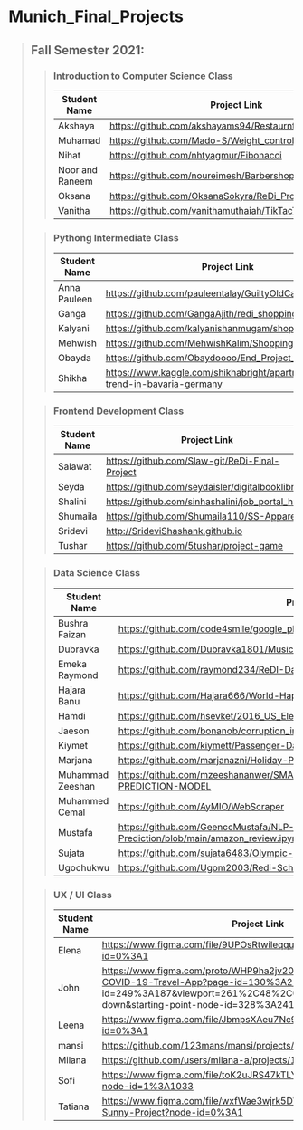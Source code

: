 # Munich_Final_Projects

> ## Fall Semester 2021:
>> ### Introduction to Computer Science Class
>>
>> Student Name | Project Link
>> ---------|---------
>> Akshaya |https://github.com/akshayams94/Restaurnt
>>Muhamad |https://github.com/Mado-S/Weight_control
>>Nihat | https://github.com/nhtyagmur/Fibonacci
>>Noor and Raneem | https://github.com/noureimesh/Barbershop.git
>>Oksana | https://github.com/OksanaSokyra/ReDi_Project/tree/master
>>Vanitha | https://github.com/vanithamuthaiah/TikTacToeGame.git
>
>> ### Pythong Intermediate Class
>>
>> Student Name | Project Link
>> ---------|---------
>> Anna Pauleen | https://github.com/pauleentalay/GuiltyOldCars
>> Ganga  | https://github.com/GangaAjith/redi_shopping_website
>> Kalyani | https://github.com/kalyanishanmugam/shopping_website
>> Mehwish | https://github.com/MehwishKalim/ShoppingWebsite
>> Obayda | https://github.com/Obaydoooo/End_Project_Python
>> Shikha | https://www.kaggle.com/shikhabright/apartment-rental-trend-in-bavaria-germany
>
>> ### Frontend Development Class
>>
>> Student Name | Project Link
>> ---------|---------
>> Salawat |https://github.com/Slaw-git/ReDi-Final-Project
>>Seyda | https://github.com/seydaisler/digitalbooklibrary
>>Shalini | https://github.com/sinhashalini/job_portal_hw
>>Shumaila | https://github.com/Shumaila110/SS-Apparel
>>Sridevi | http://SrideviShashank.github.io
>>Tushar | https://github.com/5tushar/project-game
>
>> ### Data Science Class
>>
>> Student Name | Project Link
>> ---------|---------
>> Bushra Faizan | https://github.com/code4smile/google_play_store/blob/main/Googleplaystoredataset.ipynb
>>Dubravka | https://github.com/Dubravka1801/Music_Dashboard
>>Emeka Raymond | https://github.com/raymond234/ReDI-Data-Science-Project
>>Hajara Banu | https://github.com/Hajara666/World-Happiness-Report.git
>>Hamdi | https://github.com/hsevket/2016_US_Election_DS
>>Jaeson | https://github.com/bonanob/corruption_index_vs_dev_indicators
>>Kiymet | https://github.com/kiymett/Passenger-Data-Visualisations
>>Marjana | https://github.com/marjanazni/Holiday-Package-Dashboard.git
>>Muhammad Zeeshan | https://github.com/mzeeshananwer/SMARTPHONES-COST-RECOGNITION-AND-PREDICTION-MODEL
>>Muhammed Cemal | https://github.com/AyMIO/WebScraper
>>Mustafa | https://github.com/GeenccMustafa/NLP-Review-Prediction/blob/main/amazon_review.ipynb
>>Sujata |https://github.com/sujata6483/Olympic-game-evaluation
>>Ugochukwu | https://github.com/Ugom2003/Redi-School-Data-Science
>
>> ### UX / UI Class
>>
>> Student Name | Project Link
>> ---------|---------
>> Elena | https://www.figma.com/file/9UPOsRtwileqque430IPjN/ReDI?node-id=0%3A1
>>John | https://www.figma.com/proto/WHP9ha2jv20yA9Ll7MoZbp/Project%3A-COVID-19-Travel-App?page-id=130%3A216&node-   id=249%3A187&viewport=261%2C48%2C0.18&scaling=scale-down&starting-point-node-id=328%3A241&show-proto-sidebar=1
>>Leena | https://www.figma.com/file/JbmpsXAeu7Nc9bXx4xriev/REDI?node-id=0%3A1
>>mansi | https://github.com/123mans/mansi/projects/new
>>Milana | https://github.com/users/milana-a/projects/1
>>Sofi | https://www.figma.com/file/toK2uJRS47kTLY95mJcfky/PlantoGO?node-id=1%3A1033
>>Tatiana | https://www.figma.com/file/wxfWae3wjrk5DWE3TdmYs6/Anywhere-Sunny-Project?node-id=0%3A1


